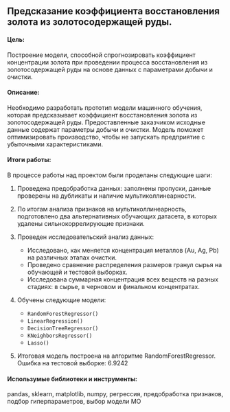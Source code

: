 ## Предсказание коэффициента восстановления золота из золотосодержащей руды.

#### Цель:
Построение модели, способной спрогнозировать коэффициент концентрации золота при проведении процесса восстановления из золотосодержащей руды на основе данных с параметрами добычи и очистки.

#### Описание:
Необходимо разработать прототип модели машинного обучения, которая предсказывает коэффициент восстановления золота из золотосодержащей руды. Предоставленные заказчиком исходные данные содержат параметры добычи и очистки. Модель поможет оптимизировать производство, чтобы не запускать предприятие с убыточными характеристиками.

#### Итоги работы:
В процессе работы над проектом были проделаны следующие шаги:

1. Проведена предобработка данных: заполнены пропуски, данные проверены на дубликаты и наличие мультиколлинеарности.
2. По итогам анализа признаков на мультиколлинеарность, подготовлено два альтернативных обучающих датасета, в которых удалены сильнокоррелирующие признаки.
3. Проведен исследовательский анализ данных:
      - Исследовано, как меняется концентрация металлов (Au, Ag, Pb) на различных этапах очистки.
      - Проведено сравнение распределения размеров гранул сырья на обучающей и тестовой выборках.
      - Исследована суммарная концентрация всех веществ на разных стадиях: в сырье, в черновом и финальном концентратах.
4. Обучены следующие модели:
      - `RandomForestRegressor()`
      - `LinearRegression()`
      - `DecisionTreeRegressor()`
      - `KNeighborsRegressor()`
      - `Lasso()`

5. Итоговая модель построена на алгоритме RandomForestRegressor. Ошибка на тестовой выборке: 6.9242

#### Использумые библиотеки и инструменты:
pandas, sklearn, matplotlib, numpy, регрессия, предобработка признаков, подбор гиперпараметров, выбор модели МО
